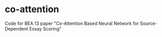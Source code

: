 # co-attention
Code for BEA 13 paper "Co-Attention Based Neural Network for Source-Dependent Essay Scoring"
